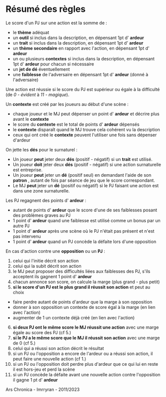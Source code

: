 # Résumé des règles

Le score d'un PJ sur une action est la somme de :

- le **thème** adéquat
- un **outil** si inclus dans la description, en dépensant 1pt d' **ardeur**
- un **trait** si inclus dans la description, en dépensant 1pt d' **ardeur**
- un **thème secondaire** en rapport avec l'action, en dépensant 1pt d' **ardeur**
- un ou plusieurs **contextes** si inclus dans la description, en dépensant 1pt d' **ardeur** pour chacun si nécessaire
- un **jet de dé** éventuellement
- une **faiblesse** de l'adversaire en dépensant 1pt d' **ardeur** (donné à l'adversaire)

Une action est réussie si le score du PJ est supérieur ou égale à la difficulté (de _0 - évident_ à _11 - magique_).

Un **contexte** est créé par les joueurs au début d'une scène :

- chaque joueur et le MJ peut dépenser un point d' **ardeur** et décrire plus avant le **contexte**
- le score du **contexte** est le total de points d' **ardeur** dépensés
- le **contexte** disparaît quand le MJ trouve cela cohérent vu la description
- ceux qui ont créé le **contexte** peuvent l'utiliser une fois sans dépenser d'ardeur

On jette les **dés** pour  le surnaturel :

- Un joueur **peut** jeter deux **dés** (positif - négatif) si un **trait** est utilisé.
- Un joueur **doit** jeter deux **dés** (positif - négatif) si une action surnaturelle est entreprise.
- Un joueur **peut** jeter un **dé** (positif seul) en demandant l'aide de son **patron** , autant de fois par séance de jeu que le score correspondant.
- Le MJ **peut** jeter un **dé** (positif ou négatif) si le PJ faisant une action est dans une zone surnaturelle.

Les PJ regagnent des points d' **ardeur** :

- autant de points d' **ardeur** que le score d'une de ses faiblesses posant des problèmes graves au PJ
- 1 point d' **ardeur** quand une faiblesse est utilisé comme un bonus par un autre PJ
- 1 point d' **ardeur** après une scène où le PJ n'était pas présent et n'est pas intervenu
- 1 point d' **ardeur** quand un PJ concède la défaite lors d'une opposition

En cas d'action contre une **opposition** ou un **PJ** :

1. celui qui l'initie décrit son action
2. celui qui la subit décrit son action
3. le MJ peut proposer des difficultés liées aux faiblesses des PJ, s'ils acceptent ils gagnent 1 point d' **ardeur**
4. chacun annonce son score, on calcule la marge (plus grand - plus petit)
5. **si le score d'un PJ est le plus grand il réussit son action** et peut au choix
  - faire perdre autant de points d'ardeur que la marge à son opposition
  - donner à son opposition un contexte de score égal à la marge (en lien avec l'action)
  - augmenter de 1 un contexte déjà créé (en lien avec l'action)
6. **si deux PJ ont le même score le MJ réussit une action** avec une marge égale au score des PJ (cf 5.)
7. **si le PJ a le même score que le MJ il réussit son action** avec une marge de 0 (cf 5.)
8. celui qui a réussi son action décrit le résultat
9. si un PJ ou l'opposition a encore de l'ardeur ou a réussi son action, il peut faire une nouvelle action (cf 1.)
10. si un PJ ou l'opposition doit perdre plus d'ardeur que ce qui lui en reste il est hors-jeu et perd la scène
11. si un PJ concède la défaite avant une nouvelle action contre l'opposition il gagne 1 pt d' **ardeur**


Ars Chronica - Imrryran - 2011/2023

